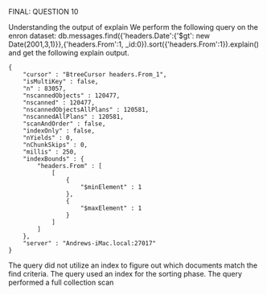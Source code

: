 FINAL: QUESTION 10

Understanding the output of explain We perform the following query on the enron dataset:
db.messages.find({'headers.Date':{'$gt': new Date(2001,3,1)}},{'headers.From':1, _id:0}).sort({'headers.From':1}).explain()
and get the following explain output.
```
{
	"cursor" : "BtreeCursor headers.From_1",
	"isMultiKey" : false,
	"n" : 83057,
	"nscannedObjects" : 120477,
	"nscanned" : 120477,
	"nscannedObjectsAllPlans" : 120581,
	"nscannedAllPlans" : 120581,
	"scanAndOrder" : false,
	"indexOnly" : false,
	"nYields" : 0,
	"nChunkSkips" : 0,
	"millis" : 250,
	"indexBounds" : {
		"headers.From" : [
			[
				{
					"$minElement" : 1
				},
				{
					"$maxElement" : 1
				}
			]
		]
	},
	"server" : "Andrews-iMac.local:27017"
}
```

The query did not utilize an index to figure out which documents match the find criteria.
The query used an index for the sorting phase.
The query performed a full collection scan
